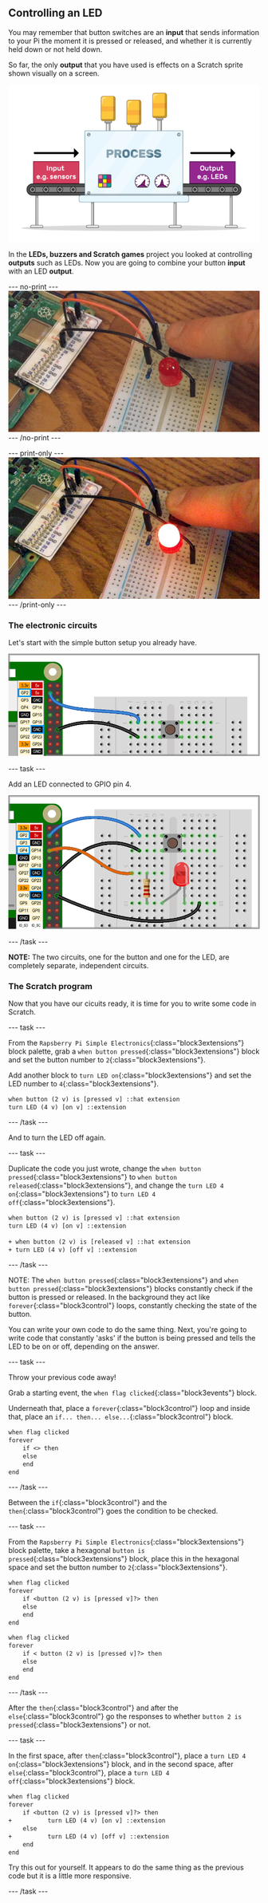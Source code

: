 ## Controlling an LED

You may remember that button switches are an **input** that sends information to your Pi the moment it is pressed or released, and whether it is currently held down or not held down.

So far, the only **output** that you have used is effects on a Scratch sprite shown visually on a screen.

![Input Output](images/buttonBasics_inputOutput.png)

In the **LEDs, buzzers and Scratch games** project you looked at controlling **outputs** such as LEDs. Now you are going to combine your button **input** with an LED **output**.

--- no-print ---
![Button and LED](images/controlLED_completedTask.gif)
--- /no-print ---

--- print-only ---
![Button and LED](images/controlLED_completedTask.png)
--- /print-only ---

### The electronic circuits

Let's start with the simple button setup you already have.

![Simple button setup](images/controlLED_buttonToGPIO2.png)

--- task ---

Add an LED connected to GPIO pin 4.

![Added LED circuit](images/controlLED_LEDToGPIO4.png)

--- /task ---

**NOTE:** The two circuits, one for the button and one for the LED, are completely separate, independent circuits.

### The Scratch program

Now that you have our cicuits ready, it is time for you to write some code in Scratch.

--- task ---

From the `Rapsberry Pi Simple Electronics`{:class="block3extensions"} block palette, grab a `when button pressed`{:class="block3extensions"} block and set the button number to `2`{:class="block3extensions"}.

Add another block to `turn LED on`{:class="block3extensions"} and set the LED number to `4`{:class="block3extensions"}.

```blocks3
when button (2 v) is [pressed v] ::hat extension
turn LED (4 v) [on v] ::extension
```

--- /task ---

And to turn the LED off again.

--- task ---

Duplicate the code you just wrote, change the `when button pressed`{:class="block3extensions"} to `when button released`{:class="block3extensions"}, and change the `turn LED 4 on`{:class="block3extensions"} to `turn LED 4 off`{:class="block3extensions"}.


```blocks3
when button (2 v) is [pressed v] ::hat extension
turn LED (4 v) [on v] ::extension

+ when button (2 v) is [released v] ::hat extension
+ turn LED (4 v) [off v] ::extension
```

--- /task ---

NOTE: The `when button pressed`{:class="block3extensions"} and `when button pressed`{:class="block3extensions"} blocks constantly check if the button is pressed or released. In the background they act like `forever`{:class="block3control"} loops, constantly checking the state of the button.

You can write your own code to do the same thing. Next, you're going to write code that constantly 'asks' if the button is being pressed and tells the LED to be on or off, depending on the answer.

--- task ---

Throw your previous code away!

Grab a starting event, the `when flag clicked`{:class="block3events"} block.

Underneath that, place a `forever`{:class="block3control"} loop and inside that, place an `if... then... else...`{:class="block3control"} block.

```blocks3
when flag clicked
forever
    if <> then
    else
    end
end
```

--- /task ---

Between the `if`{:class="block3control"} and the `then`{:class="block3control"} goes the condition to be checked.

--- task ---

From the `Rapsberry Pi Simple Electronics`{:class="block3extensions"} block palette, take a hexagonal `button is pressed`{:class="block3extensions"} block, place this in the hexagonal space and set the button number to `2`{:class="block3extensions"}.


```blocks3
when flag clicked
forever
    if <button (2 v) is [pressed v]?> then
    else
    end
end
```
```blocks3
when flag clicked
forever
    if < button (2 v) is [pressed v]?> then
    else
    end
end
```
--- /task ---

After the `then`{:class="block3control"} and after the `else`{:class="block3control"} go the responses to whether `button 2 is pressed`{:class="block3extensions"} or not.

--- task ---

In the first space, after `then`{:class="block3control"}, place a `turn LED 4 on`{:class="block3extensions"} block, and in the second space, after `else`{:class="block3control"}, place a `turn LED 4 off`{:class="block3extensions"} block.

```blocks3
when flag clicked
forever
    if <button (2 v) is [pressed v]?> then
+          turn LED (4 v) [on v] ::extension 
    else
+          turn LED (4 v) [off v] ::extension    
    end
end
```

Try this out for yourself. It appears to do the same thing as the previous code but it is a little more responsive.

--- /task ---
